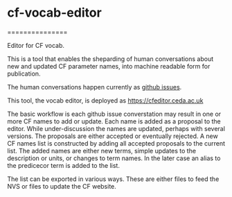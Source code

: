 # cf-vocab-editor
===============

Editor for CF vocab.

This is a tool that enables the sheparding of human conversations 
about new and updated CF parameter names, into machine readable form
for publication.

The human conversations happen currently as [github issues](https://github.com/cf-convention/vocabularies/issues). 

This tool, the vocab editor, is deployed as https://cfeditor.ceda.ac.uk

The basic workflow is each github issue converstation may result in one or more CF names to add or update.
Each name is added as a proposal to the editor. While under-discussion the names are updated, perhaps 
with several versions. The proposals are either accepted or eventually rejected. A new CF names list is 
constructed by adding all accepted proposals to the current list. The added names are either new terms, 
simple updates to the description or units, or changes to term names. In the later case an alias to 
the predicecor term is added to the list. 

The list can be exported in various ways. These are either files to feed the NVS or files to update the 
CF website.










